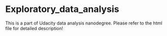 # Exploratory_data_analysis

This is a part of Udacity data analysis nanodegree. Please refer to the html file for detailed description!
